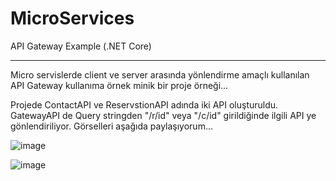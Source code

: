 # MicroServices
API Gateway  Example (.NET Core)

<hr/>

Micro servislerde client ve server arasında yönlendirme amaçlı kullanılan API Gateway kullanıma örnek minik bir proje örneği...

Projede ContactAPI ve ReservstionAPI adında iki API oluşturuldu. 
GatewayAPI de Query stringden "/r/id" veya "/c/id" girildiğinde ilgili API ye gönlendiriliyor. Görselleri aşağıda paylaşıyorum...

![image](https://user-images.githubusercontent.com/60434493/166241603-df12c0d0-5a70-45c5-85ab-3eff62a82d62.png)

![image](https://user-images.githubusercontent.com/60434493/166241789-bb9bea26-cb89-40f7-ab6a-710a4ebb6e54.png)



